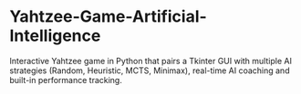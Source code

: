 # Yahtzee-Game-Artificial-Intelligence
Interactive Yahtzee game in Python that pairs a Tkinter GUI with multiple AI strategies (Random, Heuristic, MCTS, Minimax), real-time AI coaching and built-in performance tracking.
